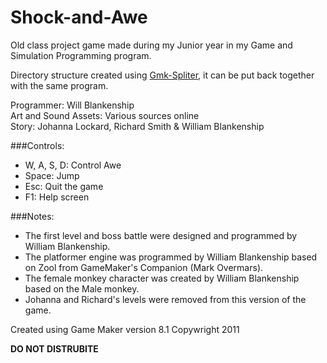 # Shock-and-Awe
Old class project game made during my Junior year in my Game and Simulation Programming program.

Directory structure created using [Gmk-Spliter](https://github.com/Medo42/Gmk-Splitter "https://github.com/Medo42/Gmk-Splitter/"), it can be put back together with the same program.

Programmer: Will Blankenship  
Art and Sound Assets: Various sources online  
Story: Johanna Lockard, Richard Smith & William Blankenship  

###Controls:
- W, A, S, D: Control Awe
- Space: Jump
- Esc: Quit the game
- F1: Help screen


###Notes: 
- The first level and boss battle were designed and programmed by William Blankenship. 
- The platformer engine was programmed by William Blankenship based on Zool from GameMaker's Companion (Mark Overmars). 
- The female monkey character was created by William Blankenship based on the Male monkey. 
- Johanna and Richard's levels were removed from this version of the game.

Created using Game Maker version 8.1
Copywright 2011

**DO NOT DISTRUBITE**
